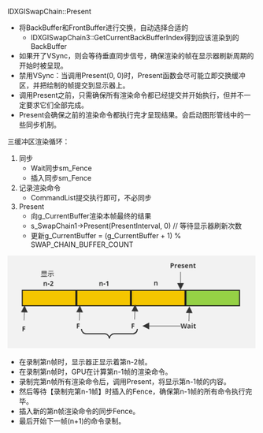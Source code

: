IDXGISwapChain::Present

* 将BackBuffer和FrontBuffer进行交换，自动选择合适的
  * IDXGISwapChain3::GetCurrentBackBufferIndex得到应该渲染到的BackBuffer
* 如果开了VSync，则会等待垂直同步信号，确保渲染的帧在显示器刷新周期的开始时被呈现。
* 禁用VSync：当调用Present(0, 0)时，Present函数会尽可能立即交换缓冲区，并把绘制的帧提交到显示器上。
* 调用Present之前，只需确保所有渲染命令都已经提交并开始执行，但并不一定要求它们全部完成。
* Present会确保之前的渲染命令都执行完才呈现结果。会启动图形管线中的一些同步机制。


三缓冲区渲染循环：

1. 同步
   * Wait同步sm_Fence
   * 插入同步sm_Fence
2. 记录渲染命令
   * CommandList提交执行即可，不必同步
3. Present 
   * 向g_CurrentBuffer渲染本帧最终的结果
   * s_SwapChain1->Present(PresentInterval, 0) // 等待显示器刷新次数
   * 更新g_CurrentBuffer = (g_CurrentBuffer + 1) % SWAP_CHAIN_BUFFER_COUNT

![render_loop_fence](../assets/DX12/render_loop_fence.png)

* 在录制第n帧时，显示器正显示着第n-2帧。
* 在录制第n帧时，GPU在计算第n-1帧的渲染命令。
* 录制完第n帧所有渲染命令后，调用Present，将显示第n-1帧的内容。
* 然后等待【录制完第n-1帧】时插入的Fence，确保第n-1帧的所有命令执行完毕。
* 插入新的第n帧渲染命令的同步Fence。
* 最后开始下一帧(n+1)的命令录制。